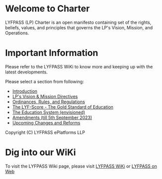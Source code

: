# Welcome to Charter 
LYFPASS (LP) Charter is an open manifesto containing set of the rights, beliefs, values, and principles that governs the LP's Vision, Mission, and Operations.
# Important Information
Please refer to the LYFPASS WiKi to know more and keeping up with the latest developments.

Please select a section from following:
* [Introduction](https://github.com/sarabconsulting/lyfpass-charter.github.io/wiki/Introduction)
* [LP's Vision & Mission Directives](https://github.com/sarabconsulting/lyfpass-charter.github.io/wiki/LP's-Vision-&-Mission-Directives)
* [Ordinances, Rules, and Regulations](https://github.com/sarabconsulting/lyfpass-charter.github.io/wiki/Ordinances,-Rules,-and-Regulations)
* [The LYF-Score - The Gold Standard of Education](https://github.com/sarabconsulting/lyfpass-charter.github.io/wiki/The-LYF%E2%80%90Score-%E2%80%90-The-Gold-Standard-of-Education)
* [The Education System (envisioned)](https://github.com/sarabconsulting/lyfpass-charter.github.io/wiki/The-Education-System-(envisioned))
* [Amendments (till 5th September 2023)](https://github.com/sarabconsulting/lyfpass-charter.github.io/wiki/Amendments-(till-5th-September-2023))
* [Upcoming Changes and Reforms](https://github.com/sarabconsulting/lyfpass-charter.github.io/wiki/Upcoming-Changes-and-Reforms)

Copyright (C) LYFPASS ePlatforms LLP

# Dig into our WiKi
To visit the LYFPASS Wiki page, please visit [LYFPASS WiKi](https://github.com/sarabconsulting/lyfpass-charter.github.io/wiki) or [LYFPASS on Web](https://www.lyfpass.com)

